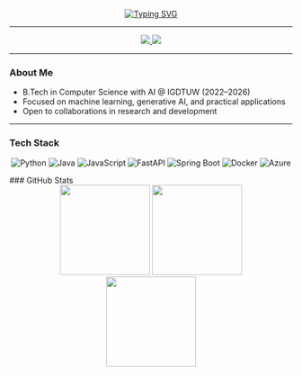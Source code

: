 
<div align="center">
  
[![Typing SVG](https://readme-typing-svg.herokuapp.com?font=Fira+Code&pause=1000&color=1ABC9C&center=true&vCenter=true&width=500&lines=Khushboo+Verma)](https://git.io/typing-svg)

</div>


---

<div id="header" align="center">
  <a href="https://www.linkedin.com/in/khushboo-verma-02b265253/">
    <img src="https://img.shields.io/badge/LinkedIn-0A66C2?style=for-the-badge&logo=linkedin&logoColor=white" />
  </a>
  <a href="https://github.com/Khushboo-Verma2004">
    <img src="https://img.shields.io/badge/GitHub-171515?style=for-the-badge&logo=github&logoColor=white" />
  </a>
</div>

---

### About Me
- B.Tech in Computer Science with AI @ IGDTUW (2022–2026)  
- Focused on machine learning, generative AI, and practical applications  
- Open to collaborations in research and development  

---

### Tech Stack
<div align="center">

![Python](https://img.shields.io/badge/Python-3670A0?style=for-the-badge&logo=python&logoColor=ffdd54)
![Java](https://img.shields.io/badge/Java-ED8B00?style=for-the-badge&logo=java&logoColor=white)
![JavaScript](https://img.shields.io/badge/JavaScript-323330?style=for-the-badge&logo=javascript&logoColor=F7DF1E)
![FastAPI](https://img.shields.io/badge/FastAPI-005571?style=for-the-badge&logo=fastapi)
![Spring Boot](https://img.shields.io/badge/SpringBoot-6DB33F?style=for-the-badge&logo=springboot&logoColor=white)
![Docker](https://img.shields.io/badge/Docker-2496ED?style=for-the-badge&logo=docker&logoColor=white)
![Azure](https://img.shields.io/badge/Azure-0078D7?style=for-the-badge&logo=microsoftazure&logoColor=white)

</div>
### GitHub Stats
<div align="center">
  <img src="https://github-readme-stats.vercel.app/api?username=Khushboo-Verma2004&show_icons=true&theme=tokyonight" height="160px" />
  <img src="https://github-readme-streak-stats.herokuapp.com/?user=Khushboo-Verma2004&theme=tokyonight" height="160px" />
</div>

<div align="center">
  <img src="https://github-readme-stats.vercel.app/api/top-langs/?username=Khushboo-Verma2004&layout=compact&theme=tokyonight" height="160px" />
</div>

